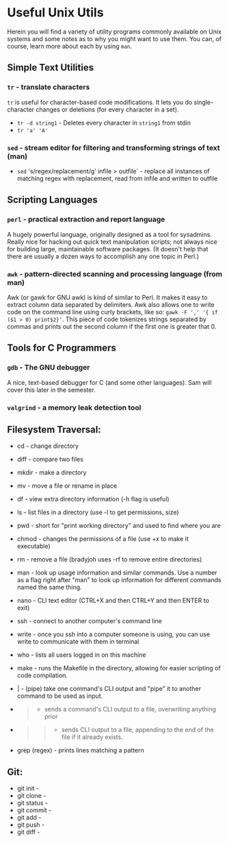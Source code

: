 Useful Unix Utils
=================

Herein you will find a variety of utility programs commonly available on
Unix systems and some notes as to why you might want to use them.  You can,
of course, learn more about each by using `man`.

Simple Text Utilities
---------------------

### `tr` - translate characters

`tr` is useful for character-based code modifications.  It lets you do
single-character changes or deletions (for every character in a set).

* `tr -d string1` - Deletes every character in `string1` from stdin
* `tr 'a' 'A'`

### `sed` - stream editor for filtering and transforming strings of text (man)

* `sed` 's/regex/replacement/g' infile > outfile` - replace all instances of
  matching regex with replacement, read from infile and written to outfile
 
Scripting Languages
-------------------

### `perl` - practical extraction and report language

A hugely powerful language, originally designed as a tool for sysadmins.
Really nice for hacking out quick text manipulation scripts; not always
nice for building large, maintainable software packages.  (It doesn't help
that there are usually a dozen ways to accomplish any one topic in Perl.)

### `awk` - pattern-directed scanning and processing language (from man)

Awk (or gawk for GNU awk) is kind of similar to Perl. It makes it easy to
extract column data separated by delimiters. Awk also allows one to write
code on the command line using curly brackets, like so: 
`gawk -F ',' '{ if ($1 > 0) print$2}'`.
This piece of code tokenizes strings separated by commas and prints out the
second column if the first one is greater that 0.

Tools for C Programmers
-----------------------

### `gdb` - The GNU debugger

A nice, text-based debugger for C (and some other languages).  Sam will
cover this later in the semester.

### `valgrind` - a memory leak detection tool

Filesystem Traversal:
---------------------

* cd - change directory
* diff - compare two files
* mkdir - make a directory
* mv - move a file or rename in place
* df - view extra directory information (-h flag is useful)
* ls - list files in a directory (use -l to get permissions, size)
* pwd - short for "print working directory" and used to find where you are
* chmod - changes the permissions of a file (use +x to make it executable)
* rm - remove a file (bradyjoh uses -rf to remove entire directories)

* man <utility> - look up usage information and similar commands. Use a 
	number as a flag right after "man" to look up information for different 
	commands named the same thing.
* nano - CLI text editor (CTRL+X and then CTRL+Y and then ENTER to exit)
* ssh - connect to another computer's command line
* write <username> - once you ssh into a computer someone is using, you can
	use write to communicate with them in terminal
* who - lists all users logged in on this machine
* make - runs the Makefile in the directory, allowing for easier scripting of
	code compilation.

* | - (pipe) take one command's CLI output and "pipe" it to another command 
	to be used as input.
* > - sends a command's CLI output to a file, overwriting anything prior
* >> - sends CLI output to a file, appending to the end of the file if it 
	already exists.
* grep (regex) - prints lines matching a pattern 

Git:
----

* git init - 
* git clone -
* git status - 
* git commit - 
* git add - 
* git push - 
* git diff -
